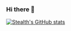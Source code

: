 ### Hi there 👋

[![Stealth's GitHub stats](https://github-readme-stats.vercel.app/api?username=Stealth1226&count_private=true&show_icons=true&&include_all_commits=true&theme=nord)](https://github.com/Stealth1226)

